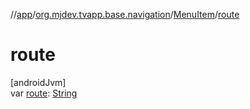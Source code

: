 //[app](../../../index.md)/[org.mjdev.tvapp.base.navigation](../index.md)/[MenuItem](index.md)/[route](route.md)

# route

[androidJvm]\
var [route](route.md): [String](https://kotlinlang.org/api/latest/jvm/stdlib/kotlin/-string/index.html)
